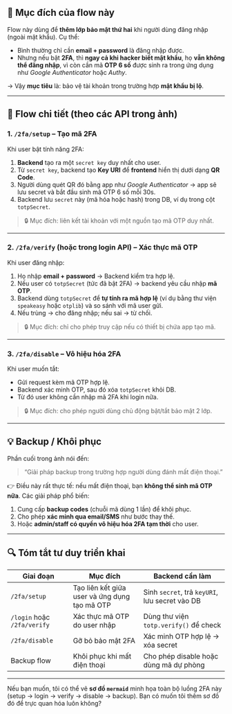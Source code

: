 ## 🧩 Mục đích của flow này

Flow này dùng để **thêm lớp bảo mật thứ hai** khi người dùng đăng nhập (ngoài mật khẩu).
Cụ thể:

- Bình thường chỉ cần **email + password** là đăng nhập được.
- Nhưng nếu bật **2FA**, thì **ngay cả khi hacker biết mật khẩu**, họ **vẫn không thể đăng nhập**, vì còn cần mã **OTP 6 số** được sinh ra trong ứng dụng như _Google Authenticator_ hoặc _Authy_.

→ Vậy **mục tiêu** là: bảo vệ tài khoản trong trường hợp **mật khẩu bị lộ**.

---

## 🔁 Flow chi tiết (theo các API trong ảnh)

### 1. `/2fa/setup` – Tạo mã 2FA

Khi user bật tính năng 2FA:

1. **Backend** tạo ra một `secret key` duy nhất cho user.
2. Từ `secret key`, backend tạo **Key URI** để **frontend** hiển thị dưới dạng **QR Code**.
3. Người dùng quét QR đó bằng app như _Google Authenticator_ → app sẽ lưu secret và bắt đầu sinh mã OTP 6 số mỗi 30s.
4. Backend lưu `secret` này (mã hóa hoặc hash) trong DB, ví dụ trong cột `totpSecret`.

> 🔒 Mục đích: liên kết tài khoản với một nguồn tạo mã OTP duy nhất.

---

### 2. `/2fa/verify` (hoặc trong login API) – Xác thực mã OTP

Khi user đăng nhập:

1. Họ nhập **email + password** → Backend kiểm tra hợp lệ.
2. Nếu user có `totpSecret` (tức đã bật 2FA) → backend yêu cầu nhập **mã OTP**.
3. Backend dùng `totpSecret` để **tự tính ra mã hợp lệ** (ví dụ bằng thư viện `speakeasy` hoặc `otplib`) và so sánh với mã user gửi.
4. Nếu trùng → cho đăng nhập; nếu sai → từ chối.

> 🔒 Mục đích: chỉ cho phép truy cập nếu có thiết bị chứa app tạo mã.

---

### 3. `/2fa/disable` – Vô hiệu hóa 2FA

Khi user muốn tắt:

- Gửi request kèm mã OTP hợp lệ.
- Backend xác minh OTP, sau đó xóa `totpSecret` khỏi DB.
- Từ đó user không cần nhập mã 2FA khi login nữa.

> 🔒 Mục đích: cho phép người dùng chủ động bật/tắt bảo mật 2 lớp.

---

## 💡 Backup / Khôi phục

Phần cuối trong ảnh nói đến:

> “Giải pháp backup trong trường hợp người dùng đánh mất điện thoại.”

👉 Điều này rất thực tế: nếu mất điện thoại, bạn **không thể sinh mã OTP nữa**.
Các giải pháp phổ biến:

1. Cung cấp **backup codes** (chuỗi mã dùng 1 lần) để khôi phục.
2. Cho phép **xác minh qua email/SMS** như bước thay thế.
3. Hoặc **admin/staff có quyền vô hiệu hóa 2FA tạm thời** cho user.

---

## 🔍 Tóm tắt tư duy triển khai

| Giai đoạn                   | Mục đích                                      | Backend cần làm                                |
| --------------------------- | --------------------------------------------- | ---------------------------------------------- |
| `/2fa/setup`                | Tạo liên kết giữa user và ứng dụng tạo mã OTP | Sinh `secret`, trả `keyURI`, lưu secret vào DB |
| `/login` hoặc `/2fa/verify` | Xác thực mã OTP do user nhập                  | Dùng thư viện `totp.verify()` để check         |
| `/2fa/disable`              | Gỡ bỏ bảo mật 2FA                             | Xác minh OTP hợp lệ → xóa secret               |
| Backup flow                 | Khôi phục khi mất điện thoại                  | Cho phép disable hoặc dùng mã dự phòng         |

---

Nếu bạn muốn, tôi có thể vẽ **sơ đồ `mermaid`** minh họa toàn bộ luồng 2FA này (setup → login → verify → disable → backup).
Bạn có muốn tôi thêm sơ đồ đó để trực quan hóa luôn không?
